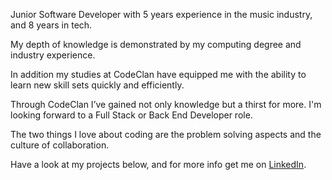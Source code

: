 Junior Software Developer with 5 years experience in the music industry, and 8 years in tech.

My depth of knowledge is demonstrated by my computing degree and industry experience.

In addition my studies at CodeClan have equipped me with the ability to learn new skill sets quickly and efficiently.

Through CodeClan I’ve gained not only knowledge but a thirst for more. I'm looking forward to a Full Stack or Back End Developer role.

The two things I love about coding are the problem solving aspects and the culture of collaboration.

Have a look at my projects below, and for more info get me on [LinkedIn](linkedin.com/DuncanG33).  
